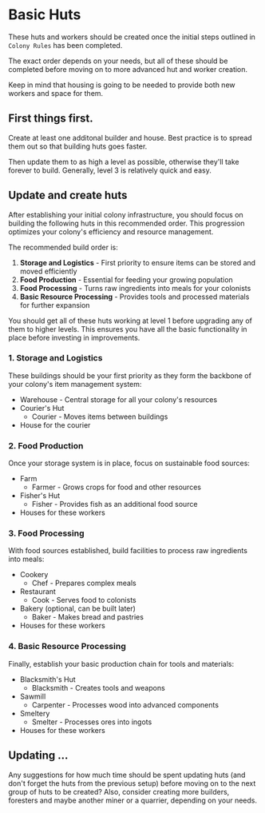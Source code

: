 # Basic Huts

These huts and workers should be created once the initial steps outlined in
`Colony Rules` has been completed.

The exact order depends on your needs, but all of these should be completed
before moving on to more advanced hut and worker creation.

Keep in mind that housing is going to be needed to provide both new workers
and space for them.

## First things first.

Create at least one additonal builder and house. Best practice is to spread
them out so that building huts goes faster.

Then update them to as high a level as possible, otherwise they'll take
forever to build. Generally, level 3 is relatively quick and easy.

## Update and create huts

After establishing your initial colony infrastructure, you should focus on
building the following huts in this recommended order. This progression
optimizes your colony's efficiency and resource management.

The recommended build order is:

1. **Storage and Logistics** - First priority to ensure items can be stored and moved efficiently
2. **Food Production** - Essential for feeding your growing population
3. **Food Processing** - Turns raw ingredients into meals for your colonists
4. **Basic Resource Processing** - Provides tools and processed materials for further expansion

You should get all of these huts working at level 1 before upgrading any of
them to higher levels. This ensures you have all the basic functionality in
place before investing in improvements.

### 1. Storage and Logistics

These buildings should be your first priority as they form the backbone of
your colony's item management system:

* Warehouse - Central storage for all your colony's resources
* Courier's Hut
  - Courier - Moves items between buildings
* House for the courier

### 2. Food Production

Once your storage system is in place, focus on sustainable food sources:

* Farm
  - Farmer - Grows crops for food and other resources
* Fisher's Hut
  - Fisher - Provides fish as an additional food source
* Houses for these workers

### 3. Food Processing

With food sources established, build facilities to process raw ingredients
into meals:

* Cookery
  - Chef - Prepares complex meals
* Restaurant
  - Cook - Serves food to colonists
* Bakery (optional, can be built later)
  - Baker - Makes bread and pastries
* Houses for these workers

### 4. Basic Resource Processing

Finally, establish your basic production chain for tools and materials:

* Blacksmith's Hut
  - Blacksmith - Creates tools and weapons
* Sawmill
  - Carpenter - Processes wood into advanced components
* Smeltery
  - Smelter - Processes ores into ingots
* Houses for these workers

## Updating ...

Any suggestions for how much time should be spent updating huts (and don't
forget the huts from the previous setup) before moving on to the next group of
huts to be created? Also, consider creating more builders, foresters and maybe
another miner or a quarrier, depending on your needs.
